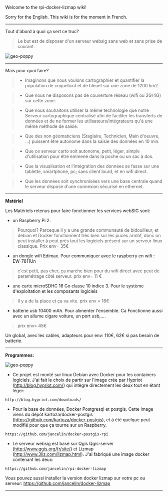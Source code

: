 Welcome to the rpi-docker-lizmap wiki!

Sorry for the English. This wiki is for the moment in French.

-------------------------------------------------------------------------------
Tout d'abord à quoi ça sert ce truc?

> Le but est de disposer d'un serveur websig sans web et sans prise de courant.

![geo-poppy](https://cloud.githubusercontent.com/assets/6421175/7859283/b57c4a6c-053f-11e5-8376-d9525aa7153c.png)

______________________________________________________________________

Mais pour quoi faire?

> * Imaginons que nous voulons cartographier et quantifier la population de coquelicot et de bleuet sur une zone de 1200 km2.

> * Que nous ne disposons pas de couverture réseau (wifi ou 3G/4G) sur cette zone.

> * Que nous souhaitons utiliser la même technologie que notre Serveur cartographique centralisé afin de faciliter les transferts de données et de ne former les utilisateurs/intégrateurs qu'à une même méthode de saisie.

> * Que des non géomaticiens (Stagiaire, Technicien, Main d'oeuvre, ...) puissent être autonome dans la saisie des données en 10 min.

> * Que ce serveur carto soit autonome, petit, léger, simple d'utilisation pour être emmené dans la poche ou un sac à dos.

> * Que la visualisation et l'intégration des données se fasse sur une tablette, smartphone, pc; sans client lourd, et en wifi direct.

> * Que les données soit synchronisées vers une base centrale quand le serveur dispose d'une connexion sécurisé en ethernet.


___________________________________________________________________________________
**Matériel**

Les Matériels retenus pour faire fonctionner les services webSIG sont:

* un Raspberry Pi 2.

> Pourquoi? Parceque il y a une grande communauté de bidouilleur, et debian et Docker fonctionnent très bien sur les puces armhf, donc on peut installer à peut près tout les logiciels présent sur un serveur linux classique. Prix env= 35€

* un dongle wifi Edimax. Pour communiquer avec le raspberry en wifi : EW-7811Un

> c'est petit, pas cher, ça marche bien pour du wifi direct avec peut de paramétrage côté serveur. prix env= 11 €

* une carte microSDHC 16 Go classe 10 indice 3. Pour le système d'exploitation et les composants logiciels

> Il y a de la place et ça va vite. prix env = 16€

* batterie usb 10400 mAh. Pour alimenter l'ensemble. Ca Fonctionne aussi avec un allume cigare voiture, un port usb,....

> prix env= 45€

Un global, avec les cables, adapteurs pour env: 110€, 62€ si pas besoin de batterie.

________________________________________________________________________________

**Programmes:**

![geo-poppy](https://cloud.githubusercontent.com/assets/6421175/7859301/e5f0d6d6-053f-11e5-94ec-e6d9361f1a35.png)


* Ce projet est monté sur linux Debian avec Docker pour les containers logiciels. J'ai fait le choix de partir sur l'image crée par Hypriot (http://blog.hypriot.com/) qui intègre directement les deux tout en étant léger:

```
http://blog.hypriot.com/downloads/
```

* Pour la base de données, Docker Postgresql et postgis. Cette image viens du dépôt  kartoza/docker-postgis (https://github.com/kartoza/docker-postgis), et à été quelque peut modifié pour que ça tourne sur un Raspberry.

```
https://github.com/jancelin/docker-postgis-rpi
```

* Le serveur websig est basé sur Qgis Qgis-server (http://www.qgis.org/fr/site/) et Lizmap  (http://www.3liz.com/lizmap.html). J'ai fabriqué une image docker contenant les deux:

```
https://github.com/jancelin/rpi-docker-lizmap
```

Vous pouvez aussi installer la version docker lizmap sur votre pc ou serveur: https://github.com/jancelin/docker-lizmap


____________________________________________________________________________






